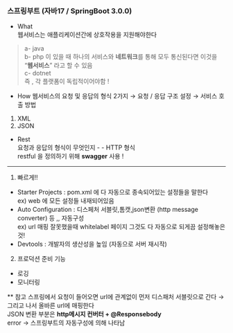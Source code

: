 ### 스프링부트 (자바17 / SpringBoot 3.0.0)

- What  
웹서비스는 애플리케이션간에 상호작용을 지원해야한다   

> a- java    
> b- php     이 있을 때 하나의 서비스와 **네트워크**를 통해 모두 통신된다면 이것을 “**웹서비스**” 라고 할 수 있음     
> c- dotnet        
즉 , 각 플랫폼이 독립적이어야함 !     

- How
웹서비스의 요청 및 응답의 형식 2가지 → 요청 / 응답 구조 설정 → 서비스 호출 방법 

1. XML 
2. JSON

- Rest     
요청과 응답의 형식이 무엇인지 - - HTTP 형식     
restful 을 정의하기 위해 **swagger** 사용 !      

------


1. 빠르게!! 
 - Starter Projects : pom.xml 에 다 자동으로 종속되어있는 설정들을 말한다     
ex) web 에 모든 설정들 내재되어있음    
 - Auto Configuration : 디스페처 서블릿,톰캣,json변환 (http message converter) 등 ,, 자동구성      
ex) url 매핑 잘못했을때 whitelabel 페이지 그것도 다 자동으로 되게끔 설정해놓은것!     
 - Devtools : 개발자의 생산성을 높임 (자동으로 서버 재시작)     

2. 프로덕션 준비 기능
- 로깅     
- 모니터링    

** 참고 
스프링에서 요청이 들어오면 url에 관계없이 먼저 디스패처 서블릿으로 간다 → 그리고 나서 올바른 url에 매핑한다     
JSON 변환 부분은 **http메시지 컨버터 + @Responsebody**    
error → 스프링부트의 자동구성에 의해 나타남     
